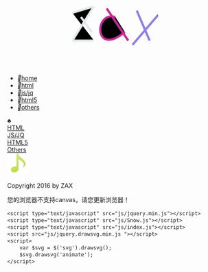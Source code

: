 <html lang="en">
<head>
    <meta charset="UTF-8">
    <meta name="format-detection" content="telephone=no">
    <meta name="apple-mobile-web-app-capable" content="yes">
    <meta name="apple-mobile-web-app-status-bar-style" content="black">
    <meta name="viewport" content="width=device-width, initial-scale=1.0, maximum-scale=1.0, user-scalable=0，minimum-scale=1.0">
    <meta name="keywords" content="zax 博客 前端技术 前端 前端工程师 HTML5">
    <title></title>
    <link rel="stylesheet" href="css/reset.css" />
    <link rel="stylesheet" href="css/bootstrap.css">
    <link rel="stylesheet" href="css/footer.css">
    <link rel="stylesheet" href="css/index.css" />
<body>
    <!--header start-->
    <header class="container cd-header">
        <div class="logo">
            <a href="#">
                <svg xmlns="http://www.w3.org/2000/svg" version="1.1" width="200px" height="100px">
                    您的浏览器不支持svg，请您更新浏览器！
                    <!-- Z -->
                    <g>
                        <g class="list">
                            <path class="list-item" d="M0 15L50 0L0 80L50 80M20 25L45 60Z" style="stroke:#f00; opacity:1;"></path>
                            <path class="list-item" d="M0 15L50 0L0 80L50 80M20 25L45 60Z" style="stroke:#1cbf3d; opacity:1;"></path>
                            <path class="list-item" d="M0 15L50 0L0 80L50 80M20 25L45 60Z" style="stroke:#e3e8ea; stroke-width:5px; opacity:1;"></path>
                        </g>
                    </g>
                    <!-- A -->
                    <g>
                        <g class="list">
                            <path class="list-item" d="M100 25C50 10 50 120 122 60M80 5L130 80Z" style="stroke:#1cbf3d; opacity:1;"></path>
                            <path class="list-item" d="M100 25C50 10 50 120 122 60M80 5L130 80Z" style="stroke:#1d7598; opacity:1;"></path>
                            <path class="list-item" d="M100 25C50 10 50 120 122 60M80 5L130 80Z" style="stroke:#ca2799; stroke-width:5px; opacity:10;"></path>
                        </g>
                    </g>
                    <!-- X -->
                    <g>
                        <g class="list">
                            <path class="list-item" d="M150 10L180 80M200 20L140 90Z" style="stroke:#77d40d; opacity:1;"></path>
                            <path class="list-item" d="M150 10L180 80M200 20L140 90Z" style="stroke:#773c13; opacity:1;"></path>
                            <path class="list-item" d="M150 10L180 80M200 20L140 90Z" style="stroke:#8a7fec; stroke-width:5px; opacity:1;"></path>
                        </g>
                    </g>
                </svg>
            </a>
        </div>
        <div class="cd-3d-nav-trigger">
            <span class="button"></span>
        </div>
    </header>
    <!--nav start-->
    <nav class="container-fluid cd-3d-nav-container">
        <ul class="cd-3d-div">
            <li class="cd-selected"><a href="#"><i class="iconfont">&#xe657;</i><span>home</span></a></li>
            <li><a href="#" target="_blank"><i class="iconfont">&#xe638;</i><span>html</span></a></li>
            <li><a href="#" target="_blank"><i class="iconfont">&#xe619;</i><span>js/jq</span></a></li>
            <li><a href="#" target="_blank"><i class="iconfont">&#xe66b;</i><span>html5</span></a></li>
            <li><a href="others/others.html" target="_blank"><i class="iconfont">&#xe607;</i><span>others</span></a></li>
        </ul>
    </nav>
    <!-- mobile nav  -->
    <div class="mobNav">
        <div class="mobBtn">&clubs;</div>
        <div class="mobList">
            <nav class="mobItem"><a href="#" target="_blank">HTML</a></nav>
            <nav class="mobItem"><a href="#" target="_blank">JS/JQ</a></nav>
            <nav class="mobItem"><a href="#" target="_blank">HTML5</a></nav>
            <nav class="mobItem"><a href="others/others.html" target="_blank">Others</a></nav>
        </div>
    </div>
    <!--main start-->
    <main class="container">
        <!--music start -->
        <div id="music">
            <audio id="audio" src="music/Let It Go .mp3" autoplay loop ></audio>
            <!--<iframe frameborder="no" border="0" marginwidth="0" marginheight="0" width=330 height=86 src="//music.163.com/outchain/player?type=2&id=440353296&auto=0&height=66"></iframe>-->
            <img src="img/music.png" alt="音乐播放器">
        </div>
        <!--heart start-->
        <div id="heart">
            <div class="heart-item"></div>
            <div class="heart-item"></div>
            <div class="heart-item"></div>
            <div class="heart-item"></div>
            <div class="heart-item"></div>
            <div class="heart-item"></div>
            <div class="heart-item"></div>
            <div class="heart-item"></div>
            <!--cube start-->
            <!--<div id="cube">
                <div class="font"></div>
                <div class="back"></div>
                <div class="top"></div>
                <div class="bottom"></div>
                <div class="left"></div>
                <div class="right"></div>
            </div>-->
        </div>
        <!--mobile effect start-->
        <div class="introduce" data-text="当你觉得自己又丑又穷的时候，不要悲伤，至少你的判断是对的。生活不止眼前的苟且，还有读不懂的诗和到不了的远方。出卖自己的灵魂和原则并不丢人，丢人的是没能卖一个好价钱。又过去了一天，今天过得怎样，是不是离梦想又远了一些。">
        </div>
        <!--<div class="con-wrap">
            <div class="fl bigShow">
                <img src="img/con1big.png" alt="">
            </div>
            <div class="fr smallList">
                <ul>
                    <li class="list-item"><a href=""><img src="img/con1small.png" alt=""><span class="mark"></span><span class="text">Description Text</span></a></li>
                    <li class="list-item"><a href=""><img src="img/con2small.png" alt=""><span class="mark"></span><span class="text">Description Text</span></a></li>
                    <li class="list-item"><a href=""><img src="img/con3small.png" alt=""><span class="mark"></span><span class="text">Description Text</span></a></li>
                    <li class="list-item"><a href=""><img src="img/con4small.png" alt=""><span class="mark"></span><span class="text">Description Text</span></a></li>
                    <li class="list-item"><a href=""><img src="img/con5small.png" alt=""><span class="mark mark1"></span><span class="mark mark2"></span><span class="text">Description Text</span></a></li>
                    <li class="list-item"><a href=""><img src="img/con6small.png" alt=""><span class="mark"></span><span class="text">Description Text</span></a></li>
                    <li class="list-item"><a href=""><img src="img/con7small.png" alt=""><span class="mark"></span><span class="text">Description Text</span></a></li>
                    <li class="list-item"><a href=""><img src="img/con8small.png" alt=""><span class="mark"></span><span class="text">Description Text</span></a></li>
                    <li class="list-item"><a href=""><img src="img/con9small.png" alt=""><span class="mark"></span><span class="text">Description Text</span></a></li>
                    <li class="list-item"><a href=""><img src="img/con10small.png" alt=""><span class="mark"></span><span class="text">Description Text</span></a></li>
                    <li class="list-item"><a href=""><img src="img/con11small.png" alt=""><span class="mark mark3"></span><span class="mark mark4"></span><span class="text">Description Text</span></a></li>
                    <li class="list-item"><a href=""><img src="img/con12small.png" alt=""><span class="mark"></span><span class="text">Description Text</span></a></li>
                </ul>
            </div>
        </div>--->
    </main>
    <!--footer start-->
    <footer class="container-fluid">
        <section class="row">
            <p class="copyright">Copyright 2016 by ZAX</p>
        </section>
    </footer>
    <canvas id="canvas">
        您的浏览器不支持canvas，请您更新浏览器！
    </canvas>




    <script type="text/javascript" src="js/jquery.min.js"></script>
    <script type="text/javascript" src="js/Snow.js"></script>
    <script type="text/javascript" src="js/index.js"></script>
    <script src="js/jquery.drawsvg.min.js "></script>
    <script>
        var $svg = $('svg').drawsvg();
        $svg.drawsvg('animate');
    </script>
</body>
